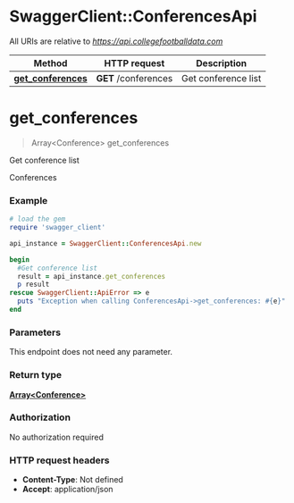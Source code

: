 # SwaggerClient::ConferencesApi

All URIs are relative to *https://api.collegefootballdata.com*

Method | HTTP request | Description
------------- | ------------- | -------------
[**get_conferences**](ConferencesApi.md#get_conferences) | **GET** /conferences | Get conference list


# **get_conferences**
> Array&lt;Conference&gt; get_conferences

Get conference list

Conferences

### Example
```ruby
# load the gem
require 'swagger_client'

api_instance = SwaggerClient::ConferencesApi.new

begin
  #Get conference list
  result = api_instance.get_conferences
  p result
rescue SwaggerClient::ApiError => e
  puts "Exception when calling ConferencesApi->get_conferences: #{e}"
end
```

### Parameters
This endpoint does not need any parameter.

### Return type

[**Array&lt;Conference&gt;**](Conference.md)

### Authorization

No authorization required

### HTTP request headers

 - **Content-Type**: Not defined
 - **Accept**: application/json




